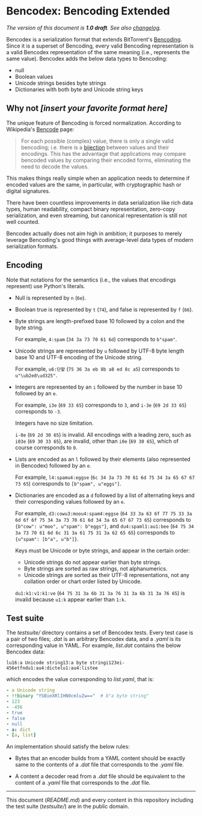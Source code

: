 Bencodex: Bencoding Extended
============================

*The version of this document is **1.0 draft**.  See also [changelog].*

Bencodex is a serialization format that extends BitTorrent's [Bencoding].
Since it is a superset of Bencoding, every valid Bencoding representation is
a valid Bencodex representation of the same meaning (i.e., represents the same
value).  Bencodex adds the below data types to Bencoding:

 -  null
 -  Boolean values
 -  Unicode strings besides byte strings
 -  Dictionaries with both byte and Unicode string keys

[Bencoding]: http://www.bittorrent.org/beps/bep_0003.html#bencoding
[changelog]: ./CHANGES.md


Why not *[insert your favorite format here]*
--------------------------------------------

The unique feature of Bencoding is forced normalization.
According to Wikipedia's [Bencode] page:

> For each possible (complex) value, there is only a single valid bencoding;
> i.e. there is a [bijection] between values and their encodings.
> This has the advantage that applications may compare bencoded values by
> comparing their encoded forms, eliminating the need to decode the values.

This makes things really simple when an application needs to determine
if encoded values are the same, in particular, with cryptographic hash or
digital signatures.

There have been countless improvements in data serialization like
rich data types, human readability, compact binary representation,
zero-copy serialization, and even streaming, but canonical representation
is still not well counted.

Bencodex actually does not aim high in ambition; it purposes to merely
leverage Bencoding's good things with average-level data types of modern
serialization formats.

[Bencode]: https://en.wikipedia.org/wiki/Bencode#Features_&_drawbacks
[bijection]: https://en.wikipedia.org/wiki/Bijection


Encoding
--------

Note that notations for the semantics (i.e., the values that encodings
represent) use Python's literals.

 -  Null is represented by `n` (`6e`).

 -  Boolean true is represented by `t` (`74`),
    and false is represented by `f` (`66`).

 -  Byte strings are length-prefixed base 10 followed by a colon and
    the byte string.

    For example, `4:spam` (`34 3a 73 70 61 6d`) corresponds to `b"spam"`.

 -  Unicode strings are represented by `u` followed by UTF-8 byte length
    base 10 and UTF-8 encoding of the Unicode string.

    For example, `u6:단팥` (`75 36 3a eb 8b a8 ed 8c a5`) corresponds to
    `u"\ub2e8\ud325"`.

 -  Integers are represented by an `i` followed by the number in base 10
    followed by an `e`.

    For example, `i3e` (`69 33 65`) corresponds to `3`,
    and `i-3e` (`69 2d 33 65`) corresponds to `-3`.

    Integers have no size limitation.

    `i-0e` (`69 2d 30 65`) is invalid.  All encodings with a leading zero,
    such as `i03e` (`69 30 33 65`), are invalid, other than `i0e` (`69 30 65`),
    which of course corresponds to `0`.

 -  Lists are encoded as an `l` followed by their elements (also represented in
    Bencodex) followed by an `e`.

    For example, `l4:spamu4:eggse` (`6c 34 3a 73 70 61 6d 75 34 3a 65 67 67 73
    65`) corresponds to `[b"spam", u"eggs"]`.

 -  Dictionaries are encoded as a `d` followed by a list of alternating keys
    and their corresponding values followed by an `e`.

    For example, `d3:cowu3:moou4:spam4:eggse` (`64 33 3a 63 6f 77 75 33 3a 6d
    6f 6f 75 34 3a 73 70 61 6d 34 3a 65 67 67 73 65`) corresponds to
    `{b"cow": u"moo", u"spam": b"eggs"}`, and `du4:spaml1:au1:bee` (`64 75 34
    3a 73 70 61 6d 6c 31 3a 61 75 31 3a 62 65 65`) corresponds to
    `{u"spam": [b"a", u"b"]}`.

    Keys must be Unicode or byte strings, and appear in the certain order:

     -  Unicode strings do not appear earlier than byte strings.
     -  Byte strings are sorted as raw strings, not alphanumerics.
     -  Unicode strings are sorted as their UTF-8 representations,
        not any collation order or chart order listed by Unicode.

    `du1:k1:v1:k1:ve` (`64 75 31 3a 6b 31 3a 76 31 3a 6b 31 3a 76 65`) is
    invalid because `u1:k` appear earlier than `1:k`.


Test suite
----------

The *testsuite/* directory contains a set of Bencodex tests.  Every test case
is a pair of two files; *.dat* is an arbitrary Bencodex data, and a *.yaml*
is its corresponding value in YAML.  For example, *list.dat* contains
the below Bencodex data:

~~~~ bencodex
lu16:a Unicode string13:a byte stringi123ei-456etfndu1:au4:dictelu1:au4:listee
~~~~

which encodes the value corresponding to *list.yaml*, that is:

~~~~ yaml
- a Unicode string
- !!binary "YSBieXRlIHN0cmluZw=="  # b"a byte string"
- 123
- -456
- true
- false
- null
- a: dict
- [a, list]
~~~~

An implementation should satisfy the below rules:

 -  Bytes that an encoder builds from a YAML content should be exactly same to
    the contents of a *.dat* file that corresponds to the *.yaml* file.

 -  A content a decoder read from a *.dat* file should be equivalent to
    the content of a *.yaml* file that corresponds to the *.dat* file.


----

This document (*README.md*) and every content in this repository including
the test suite (*testsuite/*) are in the public domain.
